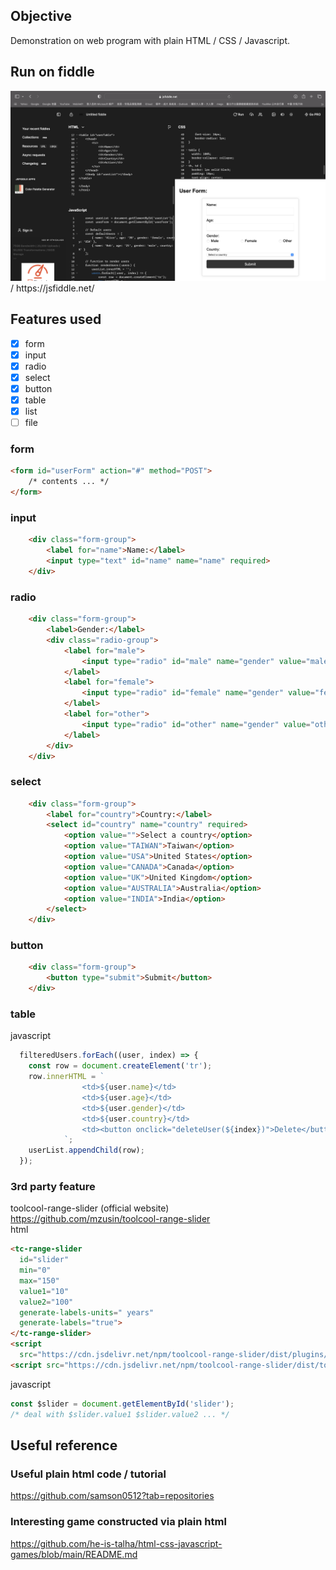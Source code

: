 ## Objective
Demonstration on web program with plain HTML / CSS / Javascript.

## Run on fiddle
<img width="1440" alt="run_on_fiddle" src="run_on_fiddle.png">
/
https://jsfiddle.net/

## Features used

- [x] form
- [x] input
- [x] radio
- [x] select
- [x] button
- [x] table
- [x] list
- [ ] file

### form
```html
<form id="userForm" action="#" method="POST">
    /* contents ... */
</form>
```

### input
```html
    <div class="form-group">
        <label for="name">Name:</label>
        <input type="text" id="name" name="name" required>
    </div>
```

### radio
```html
    <div class="form-group">
        <label>Gender:</label>
        <div class="radio-group">
            <label for="male">
                <input type="radio" id="male" name="gender" value="male" required> Male
            </label>
            <label for="female">
                <input type="radio" id="female" name="gender" value="female" required> Female
            </label>
            <label for="other">
                <input type="radio" id="other" name="gender" value="other" required> Other
            </label>
        </div>
    </div>
```

### select
```html
    <div class="form-group">
        <label for="country">Country:</label>
        <select id="country" name="country" required>
            <option value="">Select a country</option>
            <option value="TAIWAN">Taiwan</option>
            <option value="USA">United States</option>
            <option value="CANADA">Canada</option>
            <option value="UK">United Kingdom</option>
            <option value="AUSTRALIA">Australia</option>
            <option value="INDIA">India</option>
        </select>
    </div>
```

### button
```html
    <div class="form-group">
        <button type="submit">Submit</button>
    </div>
```

### table
javascript
```javascript
  filteredUsers.forEach((user, index) => {
    const row = document.createElement('tr');
    row.innerHTML = `
                <td>${user.name}</td>
                <td>${user.age}</td>
                <td>${user.gender}</td>
                <td>${user.country}</td>
                <td><button onclick="deleteUser(${index})">Delete</button></td>
            `;
    userList.appendChild(row);
  });
```

### 3rd party feature
toolcool-range-slider (official website) \
https://github.com/mzusin/toolcool-range-slider
\
html
```html
<tc-range-slider 
  id="slider"
  min="0" 
  max="150" 
  value1="10"
  value2="100"
  generate-labels-units=" years"
  generate-labels="true">   
</tc-range-slider>
<script 
  src="https://cdn.jsdelivr.net/npm/toolcool-range-slider/dist/plugins/tcrs-generated-labels.min.js"></script>
<script src="https://cdn.jsdelivr.net/npm/toolcool-range-slider/dist/toolcool-range-slider.min.js"></script>
```
javascript
```javascript
const $slider = document.getElementById('slider');
/* deal with $slider.value1 $slider.value2 ... */
```

## Useful reference

### Useful plain html code / tutorial
https://github.com/samson0512?tab=repositories

### Interesting game constructed via plain html 
https://github.com/he-is-talha/html-css-javascript-games/blob/main/README.md
